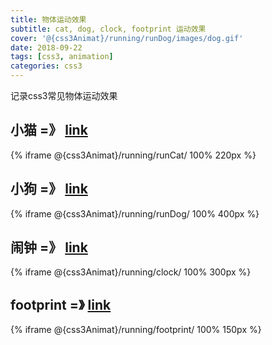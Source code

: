 ```yaml
---
title: 物体运动效果
subtitle: cat, dog, clock, footprint 运动效果
cover: '@{css3Animat}/running/runDog/images/dog.gif' 
date: 2018-09-22
tags: [css3, animation]
categories: css3
---
```

记录css3常见物体运动效果
<!--more-->

## 小猫 =》 [link](@{css3Animat}/running/runCat/)
{% iframe @{css3Animat}/running/runCat/ 100% 220px %}

## 小狗 =》 [link](@{css3Animat}/running/runDog/)
{% iframe @{css3Animat}/running/runDog/ 100% 400px %}

## 闹钟 =》 [link](@{css3Animat}/running/clock/)
{% iframe @{css3Animat}/running/clock/ 100% 300px %}

## footprint =》 [link](@{css3Animat}/running/footprint/)
{% iframe @{css3Animat}/running/footprint/ 100% 150px %}